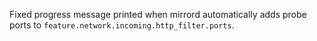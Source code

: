 Fixed progress message printed when mirrord automatically adds probe ports to `feature.network.incoming.http_filter.ports`.